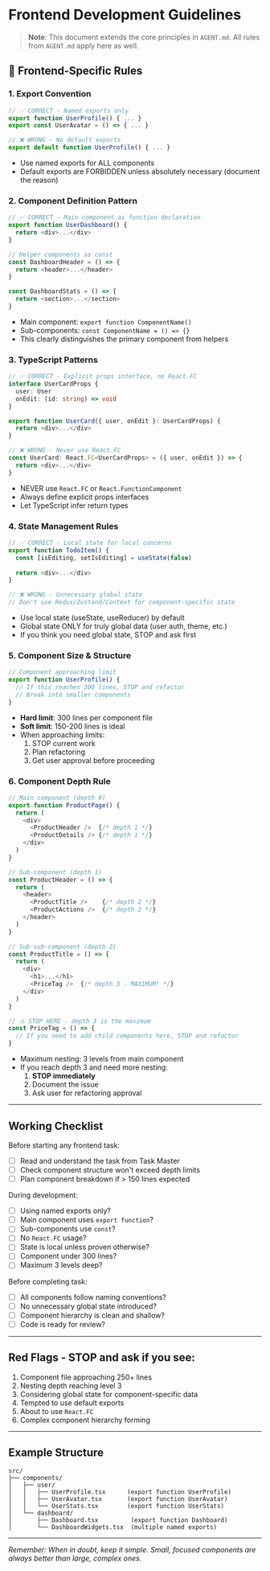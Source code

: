 # Frontend Development Guidelines

> **Note**: This document extends the core principles in `AGENT.md`. All rules from `AGENT.md` apply here as well.

## 🎯 Frontend-Specific Rules

### 1. **Export Convention**
```typescript
// ✅ CORRECT - Named exports only
export function UserProfile() { ... }
export const UserAvatar = () => { ... }

// ❌ WRONG - No default exports
export default function UserProfile() { ... }
```
- Use named exports for ALL components
- Default exports are FORBIDDEN unless absolutely necessary (document the reason)

### 2. **Component Definition Pattern**
```typescript
// ✅ CORRECT - Main component as function declaration
export function UserDashboard() {
  return <div>...</div>
}

// Helper components as const
const DashboardHeader = () => {
  return <header>...</header>
}

const DashboardStats = () => {
  return <section>...</section>
}
```
- Main component: `export function ComponentName()`
- Sub-components: `const ComponentName = () => {}`
- This clearly distinguishes the primary component from helpers

### 3. **TypeScript Patterns**
```typescript
// ✅ CORRECT - Explicit props interface, no React.FC
interface UserCardProps {
  user: User
  onEdit: (id: string) => void
}

export function UserCard({ user, onEdit }: UserCardProps) {
  return <div>...</div>
}

// ❌ WRONG - Never use React.FC
const UserCard: React.FC<UserCardProps> = ({ user, onEdit }) => {
  return <div>...</div>
}
```
- NEVER use `React.FC` or `React.FunctionComponent`
- Always define explicit props interfaces
- Let TypeScript infer return types

### 4. **State Management Rules**
```typescript
// ✅ CORRECT - Local state for local concerns
export function TodoItem() {
  const [isEditing, setIsEditing] = useState(false)
  
  return <div>...</div>
}

// ❌ WRONG - Unnecessary global state
// Don't use Redux/Zustand/Context for component-specific state
```
- Use local state (useState, useReducer) by default
- Global state ONLY for truly global data (user auth, theme, etc.)
- If you think you need global state, STOP and ask first

### 5. **Component Size & Structure**
```typescript
// Component approaching limit
export function UserProfile() {
  // If this reaches 300 lines, STOP and refactor
  // Break into smaller components
}
```
- **Hard limit**: 300 lines per component file
- **Soft limit**: 150-200 lines is ideal
- When approaching limits:
  1. STOP current work
  2. Plan refactoring
  3. Get user approval before proceeding

### 6. **Component Depth Rule**
```typescript
// Main component (depth 0)
export function ProductPage() {
  return (
    <div>
      <ProductHeader />  {/* depth 1 */}
      <ProductDetails /> {/* depth 1 */}
    </div>
  )
}

// Sub-component (depth 1)
const ProductHeader = () => {
  return (
    <header>
      <ProductTitle />    {/* depth 2 */}
      <ProductActions />  {/* depth 2 */}
    </header>
  )
}

// Sub-sub-component (depth 2)
const ProductTitle = () => {
  return (
    <div>
      <h1>...</h1>
      <PriceTag />  {/* depth 3 - MAXIMUM! */}
    </div>
  )
}

// ⚠️ STOP HERE - depth 3 is the maximum
const PriceTag = () => {
  // If you need to add child components here, STOP and refactor
}
```
- Maximum nesting: 3 levels from main component
- If you reach depth 3 and need more nesting:
  1. **STOP immediately**
  2. Document the issue
  3. Ask user for refactoring approval

---

## Working Checklist

Before starting any frontend task:
- [ ] Read and understand the task from Task Master
- [ ] Check component structure won't exceed depth limits
- [ ] Plan component breakdown if > 150 lines expected

During development:
- [ ] Using named exports only?
- [ ] Main component uses `export function`?
- [ ] Sub-components use `const`?
- [ ] No `React.FC` usage?
- [ ] State is local unless proven otherwise?
- [ ] Component under 300 lines?
- [ ] Maximum 3 levels deep?

Before completing task:
- [ ] All components follow naming conventions?
- [ ] No unnecessary global state introduced?
- [ ] Component hierarchy is clean and shallow?
- [ ] Code is ready for review?

---

## Red Flags - STOP and ask if you see:

1. Component file approaching 250+ lines
2. Nesting depth reaching level 3
3. Considering global state for component-specific data
4. Tempted to use default exports
5. About to use `React.FC`
6. Complex component hierarchy forming

---

## Example Structure

```
src/
├── components/
│   ├── user/
│   │   ├── UserProfile.tsx      (export function UserProfile)
│   │   ├── UserAvatar.tsx       (export function UserAvatar)
│   │   └── UserStats.tsx        (export function UserStats)
│   └── dashboard/
│       ├── Dashboard.tsx         (export function Dashboard)
│       └── DashboardWidgets.tsx  (multiple named exports)
```

---

_Remember: When in doubt, keep it simple. Small, focused components are always better than large, complex ones._